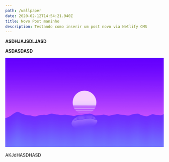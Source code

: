 ```yaml
---
path: /wallpaper
date: 2020-02-12T14:54:21.940Z
title: Novo Post maninho
description: Testando como inserir um post novo via Netlify CMS
---
```

**ASDHJAJSDLJASD**

**ASDASDASD**







![](assets/wallpapersden.com_sunset-sea-outrun_1920x1080.jpg)

AKJdHASDHASD
